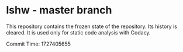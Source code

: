 # lshw - master branch

This repository contains the frozen state of the repository.
Its history is cleared. It is used only for static code
analysis with Codacy.

Commit Time: 1727405655